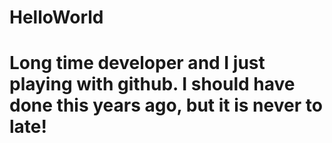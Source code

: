 # HelloWorld

# Long time developer and I just playing with github. I  should have done this years ago, but it is never to late!
